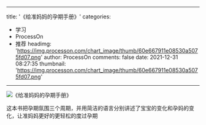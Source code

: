 
---
title: '《给准妈妈的孕期手册》'
categories: 
 - 学习
 - ProcessOn
 - 推荐
headimg: 'https://img.processon.com/chart_image/thumb/60e667911e08530a5075fd07.png'
author: ProcessOn
comments: false
date: 2021-12-31 08:27:35
thumbnail: 'https://img.processon.com/chart_image/thumb/60e667911e08530a5075fd07.png'
---

<div>   
<img class="thumb" alt="《给准妈妈的孕期手册》" src="https://img.processon.com/chart_image/thumb/60e667911e08530a5075fd07.png" referrerpolicy="no-referrer">
<p>这本书把孕期氛围三个周期，并用简洁的语言分别讲述了宝宝的变化和孕妈的变化，让准妈妈更好的更轻松的度过孕期</p>  
</div>
            